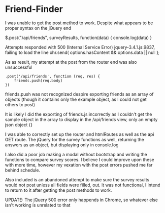 # Friend-Finder

I was unable to get the post method to work. Despite what appears to be proper syntax on the jQuery end

$.post("/api/friends", surveyResults, function(data) {
    console.log(data)
}

Attempts responded with 
500 (Internal Service Error) jquery-3.4.1.js:9837, 
failing to load the line
xhr.send( options.hasContent && options.data || null );

As as result, my attempt at the post from the router end was also unsuccessful 

    .post('/api/friends', function (req, res) {
        friends.push(req.body)
    })

friends.push was not recognized despire exporting friends as an array of objects (though it contains only the example
object, as I could not get others to post)

It is likely I did the exporting of friends.js incorrectly as I couldn't get the sample object in the array to display
in the /api/friends view, only an empty json object {}

I was able to correctly set up the router and htmlRoutes as well as the api GET route. The jQuery for the survey functions as well, returning the answers as an object, but displaying only in console.log

I also did a poor job making a modal without bootstrap and writing the functions to compare survey scores. I believe I could improve upon these with more time, however my vexation with the post errors pushed me far behind schedule.

Also included is an abandoned attempt to make sure the survey results would not post unless all fields were filled, out. It was not functional, I intend to return to it after getting the post methods to work.

UPDATE: The jQuery 500 error only happends in Chrome, so whatever else isn't working is unrelated to that